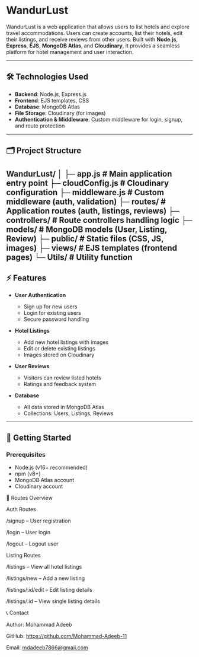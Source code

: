 # WandurLust

WandurLust is a web application that allows users to list hotels and explore travel accommodations. Users can create accounts, list their hotels, edit their listings, and receive reviews from other users. Built with **Node.js**, **Express**, **EJS**, **MongoDB Atlas**, and **Cloudinary**, it provides a seamless platform for hotel management and user interaction.

---

## 🛠 Technologies Used

- **Backend**: Node.js, Express.js  
- **Frontend**: EJS templates, CSS  
- **Database**: MongoDB Atlas  
- **File Storage**: Cloudinary (for images)  
- **Authentication & Middleware**: Custom middleware for login, signup, and route protection

---

## 🗂 Project Structure
WandurLust/   │ 
              ├─ app.js  # Main application entry point
              ├─ cloudConfig.js    # Cloudinary configuration
              ├─ middleware.js       # Custom middleware (auth, validation)
              ├─ routes/             # Application routes (auth, listings, reviews) 
              ├─ controllers/        # Route controllers handling logic 
              ├─ models/             # MongoDB models (User, Listing, Review) 
              ├─ public/             # Static files (CSS, JS, images) 
              ├─ views/              # EJS templates (frontend pages) 
              └─ Utils/              # Utility function 
---

## ⚡ Features

- **User Authentication**
  - Sign up for new users
  - Login for existing users
  - Secure password handling

- **Hotel Listings**
  - Add new hotel listings with images
  - Edit or delete existing listings
  - Images stored on Cloudinary

- **User Reviews**
  - Visitors can review listed hotels
  - Ratings and feedback system

- **Database**
  - All data stored in MongoDB Atlas 
  - Collections: Users, Listings, Reviews

---

## 🚀 Getting Started

### Prerequisites

- Node.js (v16+ recommended)  
- npm (v8+)  
- MongoDB Atlas account  
- Cloudinary account


📂 Routes Overview

Auth Routes

/signup – User registration

/login – User login

/logout – Logout user


Listing Routes

/listings – View all hotel listings

/listings/new – Add a new listing

/listings/:id/edit – Edit listing details

/listings/:id – View single listing details

📞 Contact

Author: Mohammad Adeeb

GitHub: https://github.com/Mohammad-Adeeb-11

Email: mdadeeb7866@gmail.com
